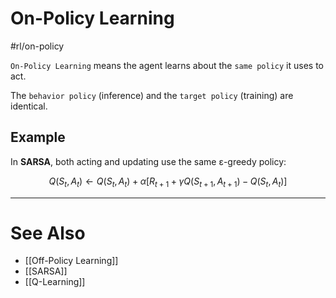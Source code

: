 # On-Policy Learning
#rl/on-policy

`On-Policy Learning` means the agent learns about the `same policy` it uses to act.

The `behavior policy` (inference) and the `target policy` (training) are identical.

## Example
In **SARSA**, both acting and updating use the same ε-greedy policy:

$$
Q(S_t, A_t) \leftarrow Q(S_t, A_t) + \alpha [R_{t+1} + \gamma Q(S_{t+1}, A_{t+1}) - Q(S_t, A_t)]
$$

---
# See Also
- [[Off-Policy Learning]]
- [[SARSA]]
- [[Q-Learning]]


